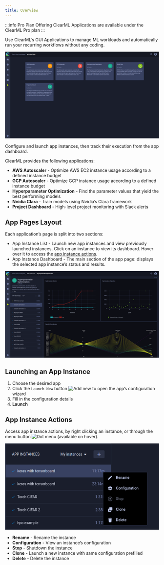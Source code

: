 ```yaml
---
title: Overview
---
```


:::info Pro Plan Offering
ClearML Applications are available under the ClearML Pro plan
:::

Use ClearML’s GUI Applications to manage ML workloads and automatically run your recurring workflows without any coding. 

![Apps page](../../img/apps_overview_page.png)

Configure and launch app instances, then track their execution from the app dashboard.

ClearML provides the following applications:
* **AWS Autoscaler** - Optimize AWS EC2 instance usage according to a defined instance budget
* **GCP Autoscaler** - Optimize  GCP instance usage according to a defined instance budget
* **Hyperparameter Optimization** - Find the parameter values that yield the best performing models
* **Nvidia Clara** - Train models using Nvidia’s Clara framework
* **Project Dashboard** - High-level project monitoring with Slack alerts

## App Pages Layout
Each application’s page is split into two sections:
* App Instance List - Launch new app instances and view previously launched instances. Click on an instance to view its 
  dashboard. Hover over it to access the [app instance actions](#app-instance-actions).
* App Instance Dashboard - The main section of the app page: displays the selected app instance’s status and results.

![App format](../../img/apps_format_overview.png)

## Launching an App Instance

1. Choose the desired app
1. Click the `Launch New` button <img src="/docs/latest/icons/ico-add.svg" alt="Add new" className="icon size-md space-sm" />  to open the app’s configuration wizard
1. Fill in the configuration details
1. **Launch**

## App Instance Actions
Access app instance actions, by right clicking an instance, or through the menu button <img src="/docs/latest/icons/ico-dots-v-menu.svg" alt="Dot menu" className="icon size-md space-sm" /> (available on hover).

![App context menu](../../img/app_context_menu.png)

* **Rename** - Rename the instance 
* **Configuration** - View an instance’s configuration 
* **Stop** - Shutdown the instance
* **Clone** - Launch a new instance with same configuration prefilled
* **Delete** - Delete the instance
